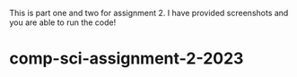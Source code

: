 This is part one and two for assignment 2. I have provided screenshots and you are able to run the code!

# comp-sci-assignment-2-2023

